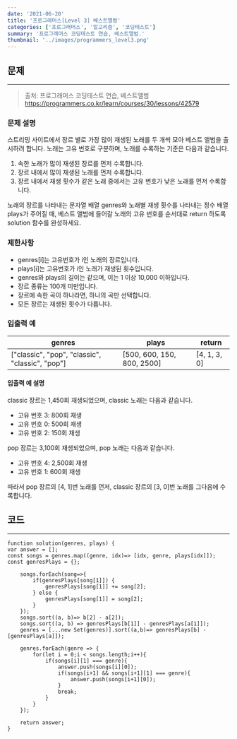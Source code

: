 ```yaml
---
date: '2021-06-20'
title: '프로그래머스[Level 3] 베스트앨범'
categories: ['프로그래머스', '알고리즘', '코딩테스트']
summary: '프로그래머스 코딩테스트 연습, 베스트앨범.'
thumbnail: '../images/programmers_level3.png'
---
```


## 문제

---

> 출처: 프로그래머스 코딩테스트 연습, 베스트앨범<br>https://programmers.co.kr/learn/courses/30/lessons/42579

### 문제 설명

스트리밍 사이트에서 장르 별로 가장 많이 재생된 노래를 두 개씩 모아 베스트 앨범을 출시하려 합니다. 노래는 고유 번호로 구분하며, 노래를 수록하는 기준은 다음과 같습니다.

1. 속한 노래가 많이 재생된 장르를 먼저 수록합니다.
2. 장르 내에서 많이 재생된 노래를 먼저 수록합니다.
3. 장르 내에서 재생 횟수가 같은 노래 중에서는 고유 번호가 낮은 노래를 먼저 수록합니다.

노래의 장르를 나타내는 문자열 배열 genres와 노래별 재생 횟수를 나타내는 정수 배열 plays가 주어질 때, 베스트 앨범에 들어갈 노래의 고유 번호를 순서대로 return 하도록 solution 함수를 완성하세요.

### 제한사항

- genres[i]는 고유번호가 i인 노래의 장르입니다.
- plays[i]는 고유번호가 i인 노래가 재생된 횟수입니다.
- genres와 plays의 길이는 같으며, 이는 1 이상 10,000 이하입니다.
- 장르 종류는 100개 미만입니다.
- 장르에 속한 곡이 하나라면, 하나의 곡만 선택합니다.
- 모든 장르는 재생된 횟수가 다릅니다.

### 입출력 예

| genres                                          | plays                      | return       |
| ----------------------------------------------- | -------------------------- | ------------ |
| ["classic", "pop", "classic", "classic", "pop"] | [500, 600, 150, 800, 2500] | [4, 1, 3, 0] |

#### 입출력 예 설명

classic 장르는 1,450회 재생되었으며, classic 노래는 다음과 같습니다.

- 고유 번호 3: 800회 재생
- 고유 번호 0: 500회 재생
- 고유 번호 2: 150회 재생

pop 장르는 3,100회 재생되었으며, pop 노래는 다음과 같습니다.

- 고유 번호 4: 2,500회 재생
- 고유 번호 1: 600회 재생

따라서 pop 장르의 [4, 1]번 노래를 먼저, classic 장르의 [3, 0]번 노래를 그다음에 수록합니다.

## 코드

---

```
function solution(genres, plays) {
var answer = [];
const songs = genres.map((genre, idx)=> [idx, genre, plays[idx]]);
const genresPlays = {};

    songs.forEach(song=>{
        if(genresPlays[song[1]]) {
            genresPlays[song[1]] += song[2];
        } else {
            genresPlays[song[1]] = song[2];
        }
    });
    songs.sort((a, b)=> b[2] - a[2]);
    songs.sort((a, b) => genresPlays[b[1]] - genresPlays[a[1]]);
    genres = [...new Set(genres)].sort((a,b)=> genresPlays[b] - [genresPlays[a]]);

    genres.forEach(genre => {
        for(let i = 0;i < songs.length;i++){
            if(songs[i][1] === genre){
                answer.push(songs[i][0]);
                if(songs[i+1] && songs[i+1][1] === genre){
                    answer.push(songs[i+1][0]);
                }
                break;
            }
        }
    });

    return answer;
}
```

